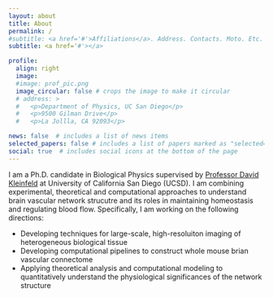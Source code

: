 ```yaml
---
layout: about
title: About
permalink: /
#subtitle: <a href='#'>Affiliations</a>. Address. Contacts. Moto. Etc.
subtitle: <a href='#'></a>

profile:
  align: right
  image:
  #image: prof_pic.png
  image_circular: false # crops the image to make it circular
  # address: >
  #   <p>Department of Physics, UC San Diego</p>
  #   <p>9500 Gilman Drive</p>
  #   <p>La Jollla, CA 92093</p>

news: false  # includes a list of news items
selected_papers: false # includes a list of papers marked as "selected={true}"
social: true  # includes social icons at the bottom of the page
---
```


I am a Ph.D. candidate in Biological Physics supervised by [Professor David Kleinfeld](https://physics.ucsd.edu/Directory/Person/90) at University of California San Diego (UCSD). I am combining experimental, theoretical and computational approaches to understand brain vascular network strucutre and its roles in maintaining homeostasis and regulating blood flow. Specifically, I am working on the following directions: 

- Developing techniques for large-scale, high-resoluiton imaging of heterogeneous biological tissue 
- Developing computational pipelines to construct whole mouse brian vascular connectome 
- Applying theoretical analysis and computational modeling to quantitatively understand the physiological significances of the network structure 


<!-- Write your biography here. Tell the world about yourself. Link to your favorite [subreddit](http://reddit.com). You can put a picture in, too. The code is already in, just name your picture `prof_pic.jpg` and put it in the `img/` folder.

Put your address / P.O. box / other info right below your picture. You can also disable any these elements by editing `profile` property of the YAML header of your `_pages/about.md`. Edit `_bibliography/papers.bib` and Jekyll will render your [publications page](/al-folio/publications/) automatically.

Link to your social media connections, too. This theme is set up to use [Font Awesome icons](http://fortawesome.github.io/Font-Awesome/) and [Academicons](https://jpswalsh.github.io/academicons/), like the ones below. Add your Facebook, Twitter, LinkedIn, Google Scholar, or just disable all of them. -->

